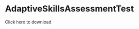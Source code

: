 # AdaptiveSkillsAssessmentTest
[Click here to download](https://github.com/ansonje/AdaptiveSkillsAssessmentTest/releases/download/v1.0.0/AdaptiveSkillsAssessmentQuiz.jar)
